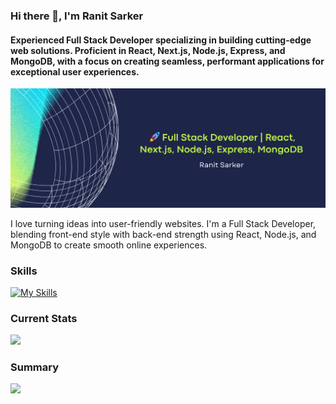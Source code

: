 ### Hi there 👋, I'm Ranit Sarker
#### Experienced Full Stack Developer specializing in building cutting-edge web solutions. Proficient in React, Next.js, Node.js, Express, and MongoDB, with a focus on creating seamless, performant applications for exceptional user experiences.
![Full Stack Developer | React, Node.js, MongoDB | Crafting innovative web solutions.](https://raw.githubusercontent.com/ranitsarker/ranitsarker/main/gitbanner.png)

I love turning ideas into user-friendly websites. I'm a Full Stack Developer, blending front-end style with back-end strength using React, Node.js, and MongoDB to create smooth online experiences.
### Skills
[![My Skills](https://skillicons.dev/icons?i=react,nodejs,mongodb,nextjs,expressjs,tailwind,js,html,css,firebase&perline=5)](https://skillicons.dev)

### Current Stats
![](http://github-profile-summary-cards.vercel.app/api/cards/stats?username=ranitsarker&theme=default)

### Summary
![](http://github-profile-summary-cards.vercel.app/api/cards/repos-per-language?username=ranitsarker&theme=default)
